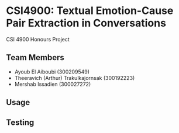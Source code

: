# CSI4900: Textual Emotion-Cause Pair Extraction in Conversations

CSI 4900 Honours Project


## Team Members

- Ayoub El Aiboubi (300209549)
- Theeravich (Arthur) Trakulkajornsak (300192223)
- Mershab Issadien (300027272)

## Usage


## Testing
